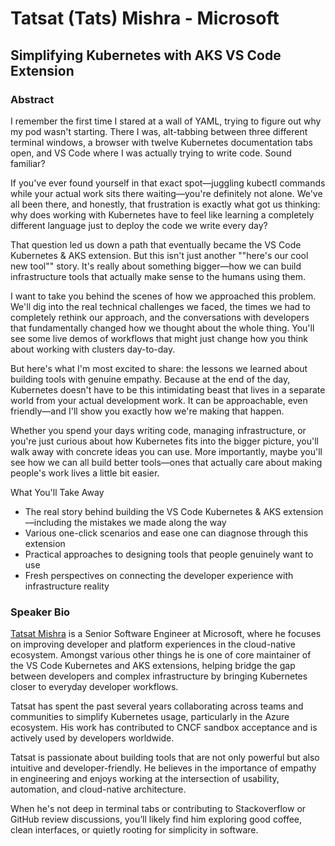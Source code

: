 # Tatsat (Tats) Mishra - Microsoft
## Simplifying Kubernetes with AKS VS Code Extension
### Abstract
I remember the first time I stared at a wall of YAML, trying to figure out why my pod wasn't starting. There I was, alt-tabbing between three different terminal windows, a browser with twelve Kubernetes documentation tabs open, and VS Code where I was actually trying to write code. Sound familiar?

If you've ever found yourself in that exact spot—juggling kubectl commands while your actual work sits there waiting—you're definitely not alone. We've all been there, and honestly, that frustration is exactly what got us thinking: why does working with Kubernetes have to feel like learning a completely different language just to deploy the code we write every day?

That question led us down a path that eventually became the VS Code Kubernetes & AKS extension. But this isn't just another ""here's our cool new tool"" story. It's really about something bigger—how we can build infrastructure tools that actually make sense to the humans using them.

I want to take you behind the scenes of how we approached this problem. We'll dig into the real technical challenges we faced, the times we had to completely rethink our approach, and the conversations with developers that fundamentally changed how we thought about the whole thing. You'll see some live demos of workflows that might just change how you think about working with clusters day-to-day.

But here's what I'm most excited to share: the lessons we learned about building tools with genuine empathy. Because at the end of the day, Kubernetes doesn't have to be this intimidating beast that lives in a separate world from your actual development work. It can be approachable, even friendly—and I'll show you exactly how we're making that happen.

Whether you spend your days writing code, managing infrastructure, or you're just curious about how Kubernetes fits into the bigger picture, you'll walk away with concrete ideas you can use. More importantly, maybe you'll see how we can all build better tools—ones that actually care about making people's work lives a little bit easier.

What You'll Take Away

- The real story behind building the VS Code Kubernetes & AKS extension—including the mistakes we made along the way
- Various one-click scenarios and ease one can diagnose through this extension
- Practical approaches to designing tools that people genuinely want to use
- Fresh perspectives on connecting the developer experience with infrastructure reality
### Speaker Bio
[Tatsat Mishra](https://github.com/Tatsinnit) is a Senior Software Engineer at Microsoft, where he focuses on improving developer and platform experiences in the cloud-native ecosystem. Amongst various other things he is one of core maintainer of the VS Code Kubernetes and AKS extensions, helping bridge the gap between developers and complex infrastructure by bringing Kubernetes closer to everyday developer workflows.

Tatsat has spent the past several years collaborating across teams and communities to simplify Kubernetes usage, particularly in the Azure ecosystem. His work has contributed to CNCF sandbox acceptance and is actively used by developers worldwide.

Tatsat is passionate about building tools that are not only powerful but also intuitive and developer-friendly. He believes in the importance of empathy in engineering and enjoys working at the intersection of usability, automation, and cloud-native architecture.

When he's not deep in terminal tabs or contributing to Stackoverflow or GitHub review discussions, you’ll likely find him exploring good coffee, clean interfaces, or quietly rooting for simplicity in software.